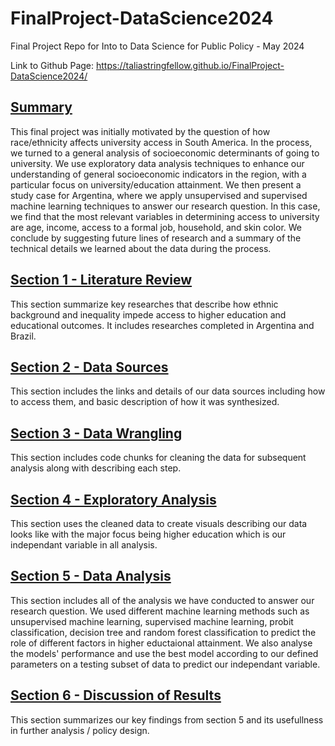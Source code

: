 # FinalProject-DataScience2024
Final Project Repo for Into to Data Science for Public Policy - May 2024 

Link to Github Page:
https://taliastringfellow.github.io/FinalProject-DataScience2024/

## [Summary](https://taliastringfellow.github.io/FinalProject-DataScience2024/#summary)

This final project was initially motivated by the question of how race/ethnicity affects university access in South America. In the process, we turned to a general analysis of socioeconomic determinants of going to university. We use exploratory data analysis techniques to enhance our understanding of general socioeconomic indicators in the region, with a particular focus on university/education attainment. We then present a study case for Argentina, where we apply unsupervised and supervised machine learning techniques to answer our research question. In this case, we find that the most relevant variables in determining access to university are age, income, access to a formal job, household, and skin color. We conclude by suggesting future lines of research and a summary of the technical details we learned about the data during the process.

## [Section 1 - Literature Review](https://taliastringfellow.github.io/FinalProject-DataScience2024/#background-and-literature-review)

This section summarize key researches that describe how ethnic background and inequality impede access to higher 
education and educational outcomes. It includes researches completed in Argentina and Brazil.

## [Section 2 - Data Sources](https://taliastringfellow.github.io/FinalProject-DataScience2024/#data-sources)

This section includes the links and details of our data sources including how to access them, and basic description 
of how it was synthesized.

## [Section 3 - Data Wrangling](https://taliastringfellow.github.io/FinalProject-DataScience2024/#data-wrangling)

This section includes code chunks for cleaning the data for subsequent analysis along with describing each step.

## [Section 4 - Exploratory Analysis](https://taliastringfellow.github.io/FinalProject-DataScience2024/#exploratory-analysis-higher-education-in-south-america)

This section uses the cleaned data to create visuals describing our data looks like with the major focus being 
higher education which is our independant variable in all analysis.

## [Section 5 - Data Analysis](https://taliastringfellow.github.io/FinalProject-DataScience2024/#data-analysis-using-machine-learning-to-predict-attending-to-university-in-argentina)

This section includes all of the analysis we have conducted to answer our research question. We used different machine
learning methods such as unsupervised machine learning, supervised machine learning, probit classification, decision tree
 and random forest classification to predict the role of different factors in higher eductaional attainment.
We also analyse the models' performance and use the best model according to our defined parameters on a testing subset
of data to predict our independant variable.

## [Section 6 - Discussion of Results](https://taliastringfellow.github.io/FinalProject-DataScience2024/#discussion-of-results)

This section summarizes our key findings from section 5 and its usefullness in further analysis / policy design.

